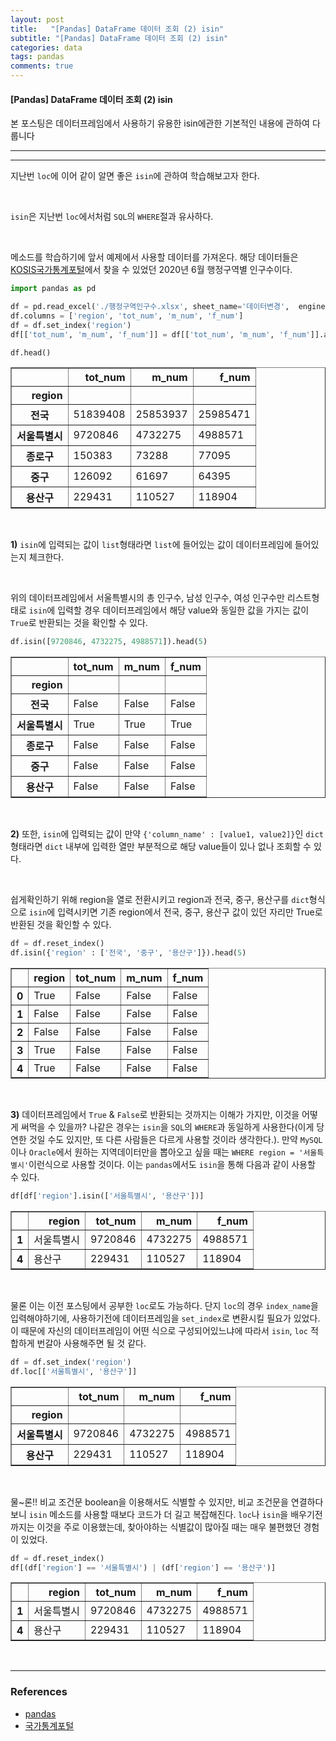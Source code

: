 ```yaml
---
layout: post
title:   "[Pandas] DataFrame 데이터 조회 (2) isin"
subtitle: "[Pandas] DataFrame 데이터 조회 (2) isin"
categories: data
tags: pandas
comments: true
---
```

#### [Pandas] DataFrame 데이터 조회 (2) isin
본 포스팅은 데이터프레임에서 사용하기 유용한 isin에관한 기본적인 내용에 관하여 다룹니다

---

---

지난번 `loc`에 이어 같이 알면 좋은 `isin`에 관하여 학습해보고자 한다.

<br>

`isin`은 지난번 `loc`에서처럼 `SQL`의 `WHERE`절과 유사하다.

<br>

메소드를 학습하기에 앞서 예제에서 사용할 데이터를 가져온다. 해당 데이터들은 [KOSIS국가통계포털](https://kosis.kr/index/index.do)에서 찾을 수 있었던 2020년 6월 행정구역별 인구수이다.


```python
import pandas as pd

df = pd.read_excel('./행정구역인구수.xlsx', sheet_name='데이터변경',  engine='openpyxl')
df.columns = ['region', 'tot_num', 'm_num', 'f_num']
df = df.set_index('region')
df[['tot_num', 'm_num', 'f_num']] = df[['tot_num', 'm_num', 'f_num']].astype('int64')

df.head()
```




<div>
<style scoped>
    .dataframe tbody tr th:only-of-type {
        vertical-align: middle;
    }

    .dataframe tbody tr th {
        vertical-align: top;
    }

    .dataframe thead th {
        text-align: right;
    }
</style>
<table border="1" class="dataframe">
  <thead>
    <tr style="text-align: right;">
      <th></th>
      <th>tot_num</th>
      <th>m_num</th>
      <th>f_num</th>
    </tr>
    <tr>
      <th>region</th>
      <th></th>
      <th></th>
      <th></th>
    </tr>
  </thead>
  <tbody>
    <tr>
      <th>전국</th>
      <td>51839408</td>
      <td>25853937</td>
      <td>25985471</td>
    </tr>
    <tr>
      <th>서울특별시</th>
      <td>9720846</td>
      <td>4732275</td>
      <td>4988571</td>
    </tr>
    <tr>
      <th>종로구</th>
      <td>150383</td>
      <td>73288</td>
      <td>77095</td>
    </tr>
    <tr>
      <th>중구</th>
      <td>126092</td>
      <td>61697</td>
      <td>64395</td>
    </tr>
    <tr>
      <th>용산구</th>
      <td>229431</td>
      <td>110527</td>
      <td>118904</td>
    </tr>
  </tbody>
</table>
</div>



<br>

<b>1)</b> `isin`에 입력되는 값이 `list`형태라면 `list`에 들어있는 값이 데이터프레임에 들어있는지 체크한다. 

<br>

위의 데이터프레임에서 서울특별시의 총 인구수, 남성 인구수, 여성 인구수만 리스트형태로 `isin`에 입력할 경우 데이터프레임에서 해당 value와 동일한 값을 가지는 값이 `True`로 반환되는 것을 확인할 수 있다.


```python
df.isin([9720846, 4732275, 4988571]).head(5)
```




<div>
<style scoped>
    .dataframe tbody tr th:only-of-type {
        vertical-align: middle;
    }

    .dataframe tbody tr th {
        vertical-align: top;
    }

    .dataframe thead th {
        text-align: right;
    }
</style>
<table border="1" class="dataframe">
  <thead>
    <tr style="text-align: right;">
      <th></th>
      <th>tot_num</th>
      <th>m_num</th>
      <th>f_num</th>
    </tr>
    <tr>
      <th>region</th>
      <th></th>
      <th></th>
      <th></th>
    </tr>
  </thead>
  <tbody>
    <tr>
      <th>전국</th>
      <td>False</td>
      <td>False</td>
      <td>False</td>
    </tr>
    <tr>
      <th>서울특별시</th>
      <td>True</td>
      <td>True</td>
      <td>True</td>
    </tr>
    <tr>
      <th>종로구</th>
      <td>False</td>
      <td>False</td>
      <td>False</td>
    </tr>
    <tr>
      <th>중구</th>
      <td>False</td>
      <td>False</td>
      <td>False</td>
    </tr>
    <tr>
      <th>용산구</th>
      <td>False</td>
      <td>False</td>
      <td>False</td>
    </tr>
  </tbody>
</table>
</div>



<br>

<b>2)</b> 또한, `isin`에 입력되는 값이 만약 `{'column_name' : [value1, value2]}`인 `dict`형태라면 `dict` 내부에 입력한 열만 부분적으로 해당 value들이 있나 없나 조회할 수 있다. 

<br>

쉽게확인하기 위해 region을 열로 전환시키고 region과 전국, 중구, 용산구를 `dict`형식으로 `isin`에 입력시키면 기존 region에서 전국, 중구, 용산구 값이 있던 자리만 True로 반환된 것을 확인할 수 있다.


```python
df = df.reset_index()
df.isin({'region' : ['전국', '중구', '용산구']}).head(5)
```




<div>
<style scoped>
    .dataframe tbody tr th:only-of-type {
        vertical-align: middle;
    }

    .dataframe tbody tr th {
        vertical-align: top;
    }

    .dataframe thead th {
        text-align: right;
    }
</style>
<table border="1" class="dataframe">
  <thead>
    <tr style="text-align: right;">
      <th></th>
      <th>region</th>
      <th>tot_num</th>
      <th>m_num</th>
      <th>f_num</th>
    </tr>
  </thead>
  <tbody>
    <tr>
      <th>0</th>
      <td>True</td>
      <td>False</td>
      <td>False</td>
      <td>False</td>
    </tr>
    <tr>
      <th>1</th>
      <td>False</td>
      <td>False</td>
      <td>False</td>
      <td>False</td>
    </tr>
    <tr>
      <th>2</th>
      <td>False</td>
      <td>False</td>
      <td>False</td>
      <td>False</td>
    </tr>
    <tr>
      <th>3</th>
      <td>True</td>
      <td>False</td>
      <td>False</td>
      <td>False</td>
    </tr>
    <tr>
      <th>4</th>
      <td>True</td>
      <td>False</td>
      <td>False</td>
      <td>False</td>
    </tr>
  </tbody>
</table>
</div>



<br>

<b>3)</b> 데이터프레임에서 `True` & `False`로 반환되는 것까지는 이해가 가지만, 이것을 어떻게 써먹을 수 있을까? 나같은 경우는 `isin`을 `SQL`의 `WHERE`과 동일하게 사용한다(이게 당연한 것일 수도 있지만, 또 다른 사람들은 다르게 사용할 것이라 생각한다.). 만약 `MySQL`이나 `Oracle`에서 원하는 지역데이터만을 뽑아오고 싶을 때는 `WHERE region = '서울특별시'`이런식으로 사용할 것이다. 이는 `pandas`에서도 `isin`을 통해 다음과 같이 사용할 수 있다.


```python
df[df['region'].isin(['서울특별시', '용산구'])]
```




<div>
<style scoped>
    .dataframe tbody tr th:only-of-type {
        vertical-align: middle;
    }

    .dataframe tbody tr th {
        vertical-align: top;
    }

    .dataframe thead th {
        text-align: right;
    }
</style>
<table border="1" class="dataframe">
  <thead>
    <tr style="text-align: right;">
      <th></th>
      <th>region</th>
      <th>tot_num</th>
      <th>m_num</th>
      <th>f_num</th>
    </tr>
  </thead>
  <tbody>
    <tr>
      <th>1</th>
      <td>서울특별시</td>
      <td>9720846</td>
      <td>4732275</td>
      <td>4988571</td>
    </tr>
    <tr>
      <th>4</th>
      <td>용산구</td>
      <td>229431</td>
      <td>110527</td>
      <td>118904</td>
    </tr>
  </tbody>
</table>
</div>



<br>

물론 이는 이전 포스팅에서 공부한 `loc`로도 가능하다. 단지 `loc`의 경우 `index_name`을 입력해야하기에, 사용하기전에 데이터프레임을 `set_index`로 변환시킬 필요가 있었다. 이 때문에 자신의 데이터프레임이 어떤 식으로 구성되어있느냐에 따라서 `isin`, `loc` 적합하게 번갈아 사용해주면 될 것 같다.


```python
df = df.set_index('region')
df.loc[['서울특별시', '용산구']]
```




<div>
<style scoped>
    .dataframe tbody tr th:only-of-type {
        vertical-align: middle;
    }

    .dataframe tbody tr th {
        vertical-align: top;
    }

    .dataframe thead th {
        text-align: right;
    }
</style>
<table border="1" class="dataframe">
  <thead>
    <tr style="text-align: right;">
      <th></th>
      <th>tot_num</th>
      <th>m_num</th>
      <th>f_num</th>
    </tr>
    <tr>
      <th>region</th>
      <th></th>
      <th></th>
      <th></th>
    </tr>
  </thead>
  <tbody>
    <tr>
      <th>서울특별시</th>
      <td>9720846</td>
      <td>4732275</td>
      <td>4988571</td>
    </tr>
    <tr>
      <th>용산구</th>
      <td>229431</td>
      <td>110527</td>
      <td>118904</td>
    </tr>
  </tbody>
</table>
</div>



<br>

물~론!! 비교 조건문 boolean을 이용해서도 식별할 수 있지만, 비교 조건문을 연결하다 보니 `isin` 메소드를 사용할 때보다 코드가 더 길고 복잡해진다. `loc`나 `isin`을 배우기전까지는 이것을 주로 이용했는데, 찾아야하는 식별값이 많아질 때는 매우 불편했던 경험이 있었다.


```python
df = df.reset_index()
df[(df['region'] == '서울특별시') | (df['region'] == '용산구')]
```




<div>
<style scoped>
    .dataframe tbody tr th:only-of-type {
        vertical-align: middle;
    }

    .dataframe tbody tr th {
        vertical-align: top;
    }

    .dataframe thead th {
        text-align: right;
    }
</style>
<table border="1" class="dataframe">
  <thead>
    <tr style="text-align: right;">
      <th></th>
      <th>region</th>
      <th>tot_num</th>
      <th>m_num</th>
      <th>f_num</th>
    </tr>
  </thead>
  <tbody>
    <tr>
      <th>1</th>
      <td>서울특별시</td>
      <td>9720846</td>
      <td>4732275</td>
      <td>4988571</td>
    </tr>
    <tr>
      <th>4</th>
      <td>용산구</td>
      <td>229431</td>
      <td>110527</td>
      <td>118904</td>
    </tr>
  </tbody>
</table>
</div>



<br>

---

### References

- [pandas](https://pandas.pydata.org/pandas-docs/stable/reference/api/pandas.DataFrame.isin.html)
- [국가통계포털](https://kosis.kr/index/index.do)

